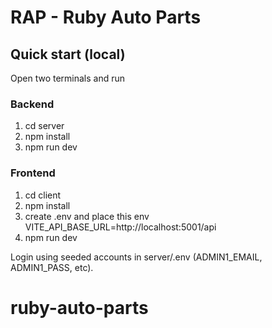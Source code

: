 # RAP - Ruby Auto Parts

## Quick start (local)

Open two terminals and run

### Backend
1. cd server
2. npm install
3. npm run dev

### Frontend
1. cd client
2. npm install
3. create .env and place this env VITE_API_BASE_URL=http://localhost:5001/api
4. npm run dev

Login using seeded accounts in server/.env (ADMIN1_EMAIL, ADMIN1_PASS, etc).
# ruby-auto-parts
